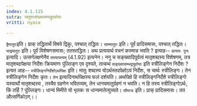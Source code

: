 ```yaml
---
index: 4.1.115
sutra: मातुरुत्संख्यासम्भद्रूपर्वायाः
vritti: nyasa

---
```

`द्वैमातुरः`इति। प्राक् तद्धितार्थे विषये द्विकुः, पश्चात् तद्धितः। `साम्मातुरः` इति। पूर्वं प्रादिसमासः, पश्चात् तद्धितः।`भाद्रमातुरः` इति। पूर्वं विशेषणसमासः; ततस्तद्धितः।
अथ प्रत्ययार्थ वचनं कस्मान्न भवति ? इत्याह-- `प्रत्ययः पुनः` इत्यादि। उत्सर्गलक्षणेनैव `तस्यापत्यम्` (4.1.92) इत्यनेन। ननु च सङ्ख्यादिपूर्वत्वं मातृशब्दस्य विशेषणम्, तत्र मातृशब्दापेक्षया निर्देशः क्रियमाणः पुंल्लिङ्ग एव दृश्यते, तत्कथं `सङ्ख्यासम्भद्रपूर्वायाः` इति स्त्रीलिङ्गेन निर्देशः ? इत्यत आह-- `स्त्रीलिङ्गनिर्देशोऽर्थापेक्षः` इति। मातुः शब्दस्य योऽर्थस्तदपेक्षोऽयं निर्देशः, स चार्थः स्त्रीलिङ्गः। तेन स्त्रीलिङ्गेन निर्देशः कृतः। `तेन` इत्यादिनार्थापेक्षस्य फलं दर्शयति। अर्थापेक्षे हि स्त्रीलिङ्गनिर्देशे स्त्रीलिङ्गो यस्यार्थो मातृशब्दस्य , तस्यैव ग्रहणेन भवितव्यम्, तेन धानयमातुर्ग्रहणं न भवति। न हि तस्य स्त्रीलिङ्गोऽर्थः, किं तर्हि ? पुंल्लिङ्गः। धान्यं मिमीते यो भृतकः स धान्यमातेत्युच्यते।
`सौमात्रः` इति। प्राक् प्रादिसमासः। तत औत्सर्गिकोऽण्।।